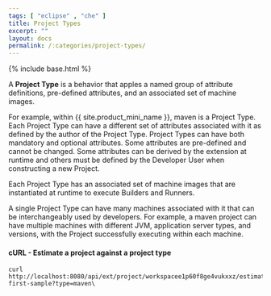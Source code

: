 ```yaml
---
tags: [ "eclipse" , "che" ]
title: Project Types
excerpt: ""
layout: docs
permalink: /:categories/project-types/
---
```

{% include base.html %}

A **Project Type** is a behavior that apples a named group of attribute definitions, pre-defined attributes, and an associated set of machine images.

For example, within {{ site.product_mini_name }}, maven is a Project Type. Each Project Type can have a different set of attributes associated with it as defined by the author of the Project Type. Project Types can have both mandatory and optional attributes. Some attributes are pre-defined and cannot be changed. Some attributes can be derived by the extension at runtime and others must be defined by the Developer User when constructing a new Project.

Each Project Type has an associated set of machine images that are instantiated at runtime to execute Builders and Runners.

A single Project Type can have many machines associated with it that can be interchangeably used by developers. For example, a maven project can have multiple machines with different JVM, application server types, and versions, with the Project successfully executing within each machine.

#### cURL - Estimate a project against a project type

```shell  
curl http://localhost:8080/api/ext/project/workspacee1p60f8ge4vukxxz/estimate/my-first-sample?type=maven\
```
